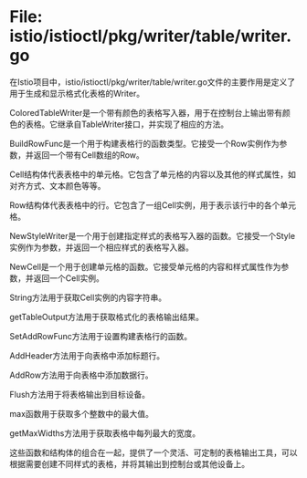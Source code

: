 # File: istio/istioctl/pkg/writer/table/writer.go

在Istio项目中，istio/istioctl/pkg/writer/table/writer.go文件的主要作用是定义了用于生成和显示格式化表格的Writer。

ColoredTableWriter是一个带有颜色的表格写入器，用于在控制台上输出带有颜色的表格。它继承自TableWriter接口，并实现了相应的方法。

BuildRowFunc是一个用于构建表格行的函数类型。它接受一个Row实例作为参数，并返回一个带有Cell数组的Row。

Cell结构体代表表格中的单元格。它包含了单元格的内容以及其他的样式属性，如对齐方式、文本颜色等等。

Row结构体代表表格中的行。它包含了一组Cell实例，用于表示该行中的各个单元格。

NewStyleWriter是一个用于创建指定样式的表格写入器的函数。它接受一个Style实例作为参数，并返回一个相应样式的表格写入器。

NewCell是一个用于创建单元格的函数。它接受单元格的内容和样式属性作为参数，并返回一个Cell实例。

String方法用于获取Cell实例的内容字符串。

getTableOutput方法用于获取格式化的表格输出结果。

SetAddRowFunc方法用于设置构建表格行的函数。

AddHeader方法用于向表格中添加标题行。

AddRow方法用于向表格中添加数据行。

Flush方法用于将表格输出到目标设备。

max函数用于获取多个整数中的最大值。

getMaxWidths方法用于获取表格中每列最大的宽度。

这些函数和结构体的组合在一起，提供了一个灵活、可定制的表格输出工具，可以根据需要创建不同样式的表格，并将其输出到控制台或其他设备上。

